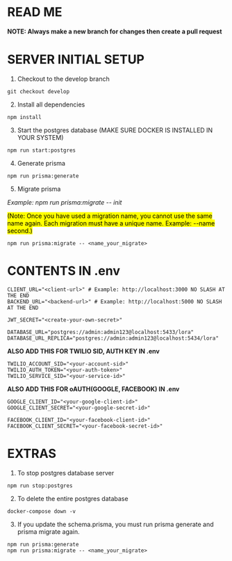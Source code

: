 # READ ME

**NOTE: Always make a new branch for changes then create a pull request**

# SERVER INITIAL SETUP

1. Checkout to the develop branch

```
git checkout develop
```

2. Install all dependencies

```
npm install
```

3. Start the postgres database (MAKE SURE DOCKER IS INSTALLED IN YOUR SYSTEM)

```
npm run start:postgres
```

4. Generate prisma

```
npm run prisma:generate
```

5. Migrate prisma
<p>
<i>Example: npm run prisma:migrate -- init</i>
</p>
<p>
<mark>(Note: Once you have used a migration name, you cannot use the same name again. Each migration must have a unique name. Example: --name second.)</mark>
</p>

```
npm run prisma:migrate -- <name_your_migrate>
```

# CONTENTS IN .env
```
CLIENT_URL="<client-url>" # Example: http://localhost:3000 NO SLASH AT THE END
BACKEND_URL="<backend-url>" # Example: http://localhost:5000 NO SLASH AT THE END

JWT_SECRET="<create-your-own-secret>"

DATABASE_URL="postgres://admin:admin123@localhost:5433/lora"
DATABASE_URL_REPLICA="postgres://admin:admin123@localhost:5434/lora"
```

**ALSO ADD THIS FOR TWILIO SID, AUTH KEY IN .env**

```
TWILIO_ACCOUNT_SID="<your-account-sid>"
TWILIO_AUTH_TOKEN="<your-auth-token>"
TWILIO_SERVICE_SID="<your-service-id>"
```

**ALSO ADD THIS FOR oAUTH(GOOGLE, FACEBOOK) IN .env**
```
GOOGLE_CLIENT_ID="<your-google-client-id>"
GOOGLE_CLIENT_SECRET="<your-google-secret-id>"

FACEBOOK_CLIENT_ID="<your-facebook-client-id>"
FACEBOOK_CLIENT_SECRET="<your-facebook-secret-id>"
```

# EXTRAS
1. To stop postgres database server
```
npm run stop:postgres
```

2. To delete the entire postgres database
```
docker-compose down -v
```

3. If you update the schema.prisma, you must run prisma generate and prisma migrate again.
```
npm run prisma:generate
npm run prisma:migrate -- <name_your_migrate>
```
